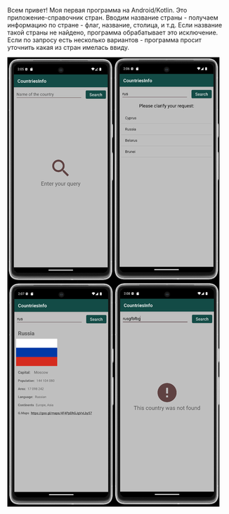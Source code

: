 Всем привет!
Моя первая программа на Android/Kotlin.
Это приложение-справочник стран.
Вводим название страны - получаем информацию по стране - флаг, название, столица, и т.д.
Если название такой страны не найдено, программа обрабатывает это исключение.
Если по запросу есть несколько вариантов - программа просит уточнить какая из стран имелась ввиду.

![Screenshot](https://github.com/dwodik/CountriesInfo/blob/master/screen.png)
